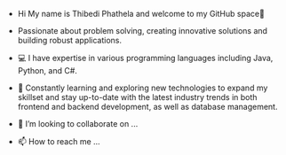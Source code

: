 - Hi My name is Thibedi Phathela and welcome to my GitHub space🚀
- Passionate about problem solving, creating innovative solutions and building robust applications.

- 💻 I have expertise in various programming languages including Java, Python, and C#.
- 🌱 Constantly learning and exploring new technologies to expand my skillset and stay up-to-date with the latest industry trends in both frontend and backend development, as well as database management.
- 💞️ I’m looking to collaborate on ...
- 📫 How to reach me ...

<!---
thibedi-phathela/thibedi-phathela is a ✨ special ✨ repository because its `README.md` (this file) appears on your GitHub profile.
You can click the Preview link to take a look at your changes.
--->
